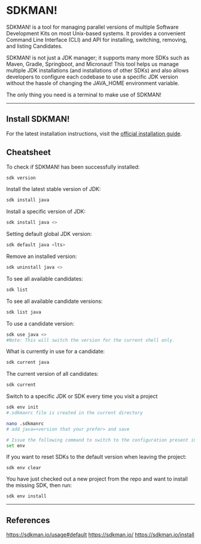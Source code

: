 # SDKMAN!

SDKMAN! is a tool for managing parallel versions of multiple Software Development Kits on most Unix-based systems. It provides a convenient Command Line Interface (CLI) and API for installing, switching, removing, and listing Candidates.

SDKMAN! is not just a JDK manager; it supports many more SDKs such as Maven, Gradle, Springboot, and Micronaut! This tool helps us manage multiple JDK installations (and installations of other SDKs) and also allows developers to configure each codebase to use a specific JDK version without the hassle of changing the JAVA_HOME environment variable.

The only thing you need is a terminal to make use of SDKMAN!

---


## Install SDKMAN!
For the latest installation instructions, visit the [official installation guide](https://sdkman.io/install).



## Cheatsheet
To check if SDKMAN! has been successfully installed:

```sh
sdk version
```

Install the latest stable version of JDK:

```sh
sdk install java
```

Install a specific version of JDK:

```sh
sdk install java <>
```

Setting default global JDK version:

```sh
sdk default java <lts>
```

Remove an installed version:

```sh
sdk uninstall java <>
```

To see all available candidates:

```sh
sdk list
```

To see all available candidate versions:
```sh
sdk list java
```

To use a candidate version:

```sh
sdk use java <>
#Note: This will switch the version for the current shell only.
```

What is currently in use for a candidate:

```sh
sdk current java
```

The current version of all candidates:

```sh
sdk current

```

Switch to a specific JDK or SDK every time you visit a project

```sh
sdk env init
#.sdkmanrc file is created in the current directory

nano .sdkmanrc 
# add java=<version that your prefer> and save

# Issue the following command to switch to the configuration present in .sdkmanrc
set env

```

If you want to reset SDKs to the default version when leaving the project:
```
sdk env clear
```

You have just checked out a new project from the repo and want to install the missing SDK, then run:
```
sdk env install
```

---


## References
https://sdkman.io/usage#default 
https://sdkman.io/
https://sdkman.io/install